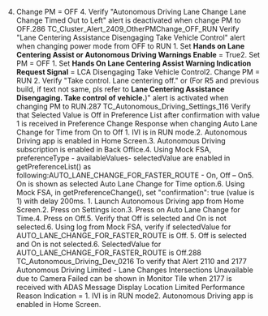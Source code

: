 4. Change PM = OFF 4. Verify "Autonomous Driving Lane Change Lane Change Timed Out to Left" alert is deactivated when change PM to OFF.286 TC_Cluster_Alert_2409_OtherPMChange_OFF_RUN Verify "Lane Centering Assistance Disengaging Take Vehicle Control" alert when changing power mode from OFF to RUN 1. Set **Hands on Lane Centering Assist or Autonomous Driving Warnings Enable** = True2. Set PM = OFF 1. Set **Hands On Lane Centering Assist Warning Indication Request Signal** = LCA Disengaging Take Vehicle Control2. Change PM = RUN 2. Verify "Take control. Lane centering off." or (For R5 and previous build, if text not same, pls refer to **Lane Centering Assistance Disengaging. Take control of vehicle.**)" alert is activated when changing PM to RUN.287 TC_Autonomous_Driving_Settings_116 Verify that Selected Value is Off in Preference List after confirmation with value 1 is received in Preference Change Response when changing Auto Lane Change for Time from On to Off 1. IVI is in RUN mode.2. Autonomous Driving app is enabled in Home Screen.3. Autonomous Driving subscription is enabled in Back Office.4. Using Mock FSA, preferenceType - availableValues- selectedValue are enabled in getPreferenceList() as following:AUTO_LANE_CHANGE_FOR_FASTER_ROUTE - On, Off – On5. On is shown as selected Auto Lane Change for Time option.6. Using Mock FSA, in getPreferenceChange(), set "confirmation": true (value is 1) with delay 200ms. 1. Launch Autonomous Driving app from Home Screen.2. Press on Settings icon.3. Press on Auto Lane Change for Time.4. Press on Off.5. Verify that Off is selected and On is not selected.6. Using log from Mock FSA, verify if selectedValue for AUTO_LANE_CHANGE_FOR_FASTER_ROUTE is Off. 5. Off is selected and On is not selected.6. SelectedValue for AUTO_LANE_CHANGE_FOR_FASTER_ROUTE is Off.288 TC_Autonomous_Driving_Dev_0216 To verify that Alert 2110 and 2177 Autonomous Driving Limited - Lane Changes Intersections Unavailable due to Camera Failed can be shown in Monitor Tile when 2177 is received with ADAS Message Display Location Limited Performance Reason Indication = 1. IVI is in RUN mode2. Autonomous Driving app is enabled in Home Screen.